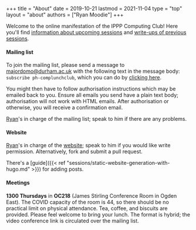 +++
title = "About"
date = 2019-10-21
lastmod = 2021-11-04
type = "top"
layout = "about"
authors = ["Ryan Moodie"]
+++

Welcome to the online manifestation of the IPPP Computing Club! Here you'll find [information about upcoming sessions](../updates) and [write-ups of previous sessions](../sessions).

#### Mailing list

To join the mailing list, please send a message to majordomo@durham.ac.uk with the following text in the message body: `subscribe ph-complunchclub`, which you can do by <a href="mailto:majordomo@durham.ac.uk?body=subscribe ph-complunchclub">clicking here</a>.

You might then have to follow authorisation instructions which may be emailed back to you.
Ensure all emails you send have a plain text body; authorisation will not work with HTML emails.
After authorisation or otherwise, you will receive a confirmation email.

[Ryan](../author/ryan-moodie/)'s in charge of the mailing list; speak to him if there are any problems.

#### Website

[Ryan](../author/ryan-moodie/)'s in charge of the [website](https://github.com/eidoom/computing-club-site); speak to him if you would like write permission. Alternatively, fork and submit a pull request.

There's a [guide]({{< ref "sessions/static-website-generation-with-hugo.md" >}}) for adding posts.

#### Meetings

**1300 Thursdays** in **OC218** (James Stirling Conference Room in Ogden East).
The COVID capacity of the room is 44, so there should be no practical limit on physical attendance.
Tea, coffee, and biscuits are provided.
Please feel welcome to bring your lunch.
The format is hybrid; the video conference link is circulated over the mailing list.
